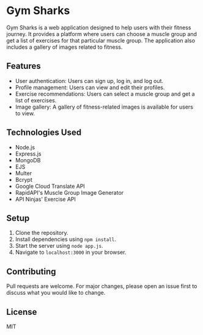 # Gym Sharks

Gym Sharks is a web application designed to help users with their fitness journey. It provides a platform where users can choose a muscle group and get a list of exercises for that particular muscle group. The application also includes a gallery of images related to fitness.

## Features

- User authentication: Users can sign up, log in, and log out.
- Profile management: Users can view and edit their profiles.
- Exercise recommendations: Users can select a muscle group and get a list of exercises.
- Image gallery: A gallery of fitness-related images is available for users to view.

## Technologies Used

- Node.js
- Express.js
- MongoDB
- EJS
- Multer
- Bcrypt
- Google Cloud Translate API
- RapidAPI's Muscle Group Image Generator
- API Ninjas' Exercise API

## Setup

1. Clone the repository.
2. Install dependencies using `npm install`.
3. Start the server using `node app.js`.
4. Navigate to `localhost:3000` in your browser.

## Contributing

Pull requests are welcome. For major changes, please open an issue first to discuss what you would like to change.

## License

MIT
